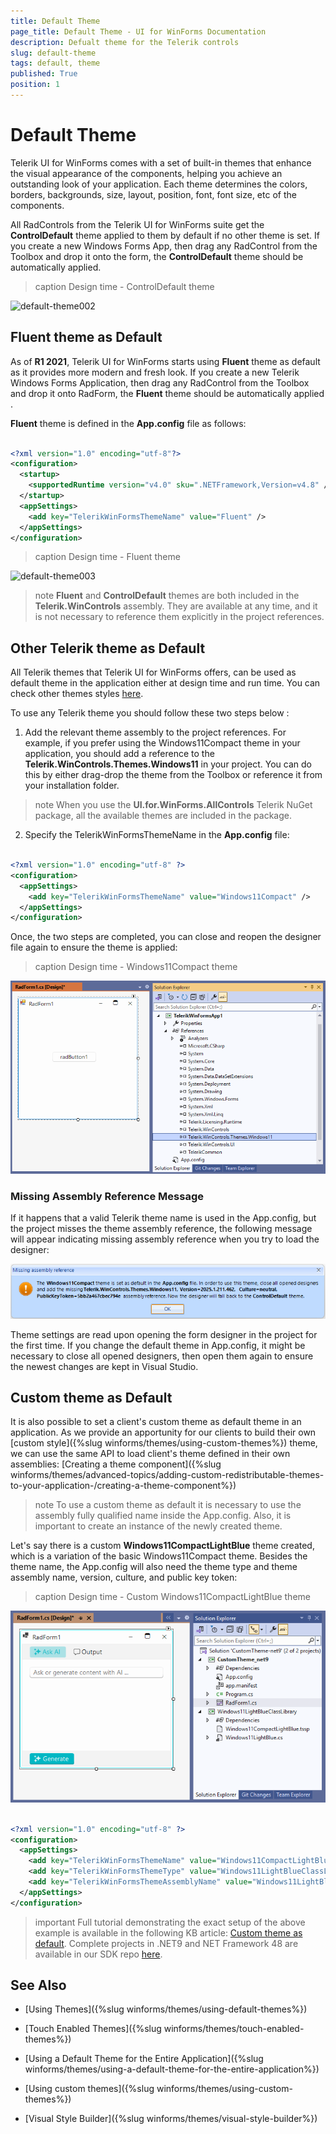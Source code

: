 ```yaml
---
title: Default Theme
page_title: Default Theme - UI for WinForms Documentation
description: Defualt theme for the Telerik controls 
slug: default-theme
tags: default, theme
published: True
position: 1 
---
```


# Default Theme 

Telerik UI for WinForms comes with a set of built-in themes that enhance the visual appearance of the components, helping you achieve an outstanding look of your application. Each theme determines the colors, borders, backgrounds, size, layout, position, font, font size, etc of the components.

All RadControls from the Telerik UI for WinForms suite get the **ControlDefault** theme applied to them by default if no other theme is set. If you create a new Windows Forms App, then drag any RadControl from the Toolbox and drop it onto the form, the **ControlDefault** theme should be automatically applied.

>caption Design time - ControlDefault theme

![default-theme002](images/default-theme002.png)

## Fluent theme as Default

As of **R1 2021**, Telerik UI for WinForms starts using **Fluent** theme as default as it provides more modern and fresh look. If you create a new Telerik Windows Forms Application, then drag any RadControl from the Toolbox and drop it onto RadForm, the **Fluent** theme should be automatically applied .

**Fluent** theme is defined in the **App.config** file as follows:

````XML

<?xml version="1.0" encoding="utf-8"?>
<configuration>
  <startup>
    <supportedRuntime version="v4.0" sku=".NETFramework,Version=v4.8" />
  </startup>
  <appSettings>
    <add key="TelerikWinFormsThemeName" value="Fluent" />
  </appSettings>
</configuration>

````

>caption Design time - Fluent theme

![default-theme003](images/default-theme003.png)


>note **Fluent** and **ControlDefault** themes are both included in the **Telerik.WinControls** assembly. They are available at any time, and it is not necessary to reference them explicitly in the project references.


## Other Telerik theme as Default

All Telerik themes that Telerik UI for WinForms offers, can be used as default theme in the application either at design time and run time. You can check other themes styles [here](https://docs.telerik.com/devtools/winforms/styling-and-appearance/themes-style).

To use any Telerik theme you should follow these two steps below : 

1. Add the relevant theme assembly to the project references. For example, if you prefer using the Windows11Compact theme in your application, you should add a reference to the **Telerik.WinControls.Themes.Windows11** in your project. You can do this by either drag-drop the theme from the Toolbox or reference it from your installation folder. 

  >note When you use the **UI.for.WinForms.AllControls** Telerik NuGet package, all the available themes are included in the package.

2. Specify the TelerikWinFormsThemeName in the **App.config** file:

  ````XML
  
  <?xml version="1.0" encoding="utf-8" ?>
  <configuration>
    <appSettings>
      <add key="TelerikWinFormsThemeName" value="Windows11Compact" />
    </appSettings>
  </configuration>
  
  ````

Once, the two steps are completed, you can close and reopen the designer file again to ensure the theme is applied:

>caption Design time - Windows11Compact theme

![default-theme005](images/default-theme005.png)

### Missing Assembly Reference Message

If it happens that a valid Telerik theme name is used in the App.config, but the project misses the theme assembly reference, the following message will appear indicating missing assembly reference when you try to load the designer:

![default-theme004](images/default-theme004.png)

Theme settings are read upon opening the form designer in the project for the first time. If you change the default theme in App.config, it might be necessary to close all opened designers, then open them again to ensure the newest changes are kept in Visual Studio. 

## Custom theme as Default

It is also possible to set a client's custom theme as default theme in an application. As we provide an apportunity for our clients to build their own [custom style]({%slug winforms/themes/using-custom-themes%}) theme, we can use the same API to load client's theme defined in their own assemblies: [Creating a theme component]({%slug winforms/themes/advanced-topics/adding-custom-redistributable-themes-to-your-application-/creating-a-theme-component%}) 

>note To use a custom theme as default it is necessary to use the assembly fully qualified name inside the App.config. Also, it is important to create an instance of the newly created theme. 

Let's say there is a custom **Windows11CompactLightBlue** theme created, which is a variation of the basic Windows11Compact theme. Besides the theme name, the App.config will also need the theme type and theme assembly name, version, culture, and public key token:

>caption Design time - Custom Windows11CompactLightBlue theme

![default-theme006](images/default-theme006.png)

````XML

<?xml version="1.0" encoding="utf-8" ?>
<configuration>
  <appSettings>
    <add key="TelerikWinFormsThemeName" value="Windows11CompactLightBlue" />
    <add key="TelerikWinFormsThemeType" value="Windows11LightBlueClassLibrary.Windows11LightBlue"/>
    <add key="TelerikWinFormsThemeAssemblyName" value="Windows11LightBlueClassLibrary, Version=1.0.0.0, Culture=neutral, PublicKeyToken=null" />
  </appSettings>
</configuration>

````

>important Full tutorial demonstrating the exact setup of the above example is available in the following KB article: [Custom theme as default](https://testdocs.telerik.com/devtools/winforms/knowledge-base/custom-theme-as-default).
Complete projects in .NET9 and NET Framework 48 are available in our SDK repo [here](https://github.com/telerik/winforms-sdk/tree/master/Themes/CustomThemeAsDefault).

## See Also

* [Using Themes]({%slug winforms/themes/using-default-themes%})

* [Touch Enabled Themes]({%slug winforms/themes/touch-enabled-themes%})

* [Using a Default Theme for the Entire Application]({%slug winforms/themes/using-a-default-theme-for-the-entire-application%})

* [Using custom themes]({%slug winforms/themes/using-custom-themes%})

* [Visual Style Builder]({%slug winforms/themes/visual-style-builder%})

